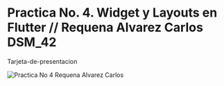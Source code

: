 # Practica No. 4. Widget y Layouts en Flutter  // Requena Alvarez Carlos DSM_42
 Tarjeta-de-presentacion

![Practica No  4 Requena Alvarez Carlos](https://user-images.githubusercontent.com/81074698/136678437-88a5e266-66ee-4f75-aef2-3f170b0bacff.png)






